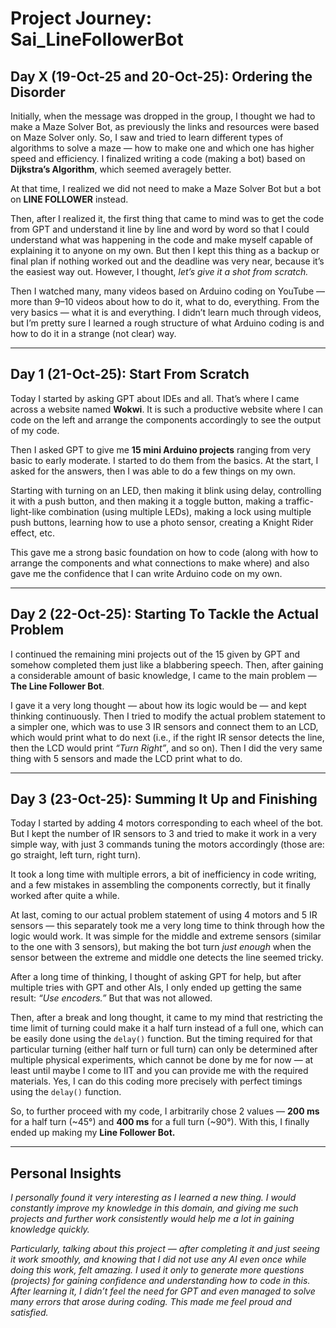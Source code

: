 # Project Journey: Sai_LineFollowerBot

## Day X (19-Oct-25 and 20-Oct-25): Ordering the Disorder  
Initially, when the message was dropped in the group, I thought we had to make a Maze Solver Bot, as previously the links and resources were based on Maze Solver only. So, I saw and tried to learn different types of algorithms to solve a maze — how to make one and which one has higher speed and efficiency. I finalized writing a code (making a bot) based on **Dijkstra’s Algorithm**, which seemed averagely better.  

At that time, I realized we did not need to make a Maze Solver Bot but a bot on **LINE FOLLOWER** instead.  

Then, after I realized it, the first thing that came to mind was to get the code from GPT and understand it line by line and word by word so that I could understand what was happening in the code and make myself capable of explaining it to anyone on my own. But then I kept this thing as a backup or final plan if nothing worked out and the deadline was very near, because it’s the easiest way out. However, I thought, *let’s give it a shot from scratch.*  

Then I watched many, many videos based on Arduino coding on YouTube — more than 9–10 videos about how to do it, what to do, everything. From the very basics — what it is and everything. I didn’t learn much through videos, but I’m pretty sure I learned a rough structure of what Arduino coding is and how to do it in a strange (not clear) way.  

---

## Day 1 (21-Oct-25): Start From Scratch  
Today I started by asking GPT about IDEs and all. That’s where I came across a website named **Wokwi**. It is such a productive website where I can code on the left and arrange the components accordingly to see the output of my code.  

Then I asked GPT to give me **15 mini Arduino projects** ranging from very basic to early moderate. I started to do them from the basics. At the start, I asked for the answers, then I was able to do a few things on my own.  

Starting with turning on an LED, then making it blink using delay, controlling it with a push button, and then making it a toggle button, making a traffic-light-like combination (using multiple LEDs), making a lock using multiple push buttons, learning how to use a photo sensor, creating a Knight Rider effect, etc.  

This gave me a strong basic foundation on how to code (along with how to arrange the components and what connections to make where) and also gave me the confidence that I can write Arduino code on my own.  

---

## Day 2 (22-Oct-25): Starting To Tackle the Actual Problem  
I continued the remaining mini projects out of the 15 given by GPT and somehow completed them just like a blabbering speech. Then, after gaining a considerable amount of basic knowledge, I came to the main problem — **The Line Follower Bot**.  

I gave it a very long thought — about how its logic would be — and kept thinking continuously. Then I tried to modify the actual problem statement to a simpler one, which was to use 3 IR sensors and connect them to an LCD, which would print what to do next (i.e., if the right IR sensor detects the line, then the LCD would print *“Turn Right”*, and so on). Then I did the very same thing with 5 sensors and made the LCD print what to do.  

---

## Day 3 (23-Oct-25): Summing It Up and Finishing  
Today I started by adding 4 motors corresponding to each wheel of the bot. But I kept the number of IR sensors to 3 and tried to make it work in a very simple way, with just 3 commands tuning the motors accordingly (those are: go straight, left turn, right turn).  

It took a long time with multiple errors, a bit of inefficiency in code writing, and a few mistakes in assembling the components correctly, but it finally worked after quite a while.  

At last, coming to our actual problem statement of using 4 motors and 5 IR sensors — this separately took me a very long time to think through how the logic would work. It was simple for the middle and extreme sensors (similar to the one with 3 sensors), but making the bot turn *just enough* when the sensor between the extreme and middle one detects the line seemed tricky.  

After a long time of thinking, I thought of asking GPT for help, but after multiple tries with GPT and other AIs, I only ended up getting the same result: *“Use encoders.”* But that was not allowed.  

Then, after a break and long thought, it came to my mind that restricting the time limit of turning could make it a half turn instead of a full one, which can be easily done using the `delay()` function. But the timing required for that particular turning (either half turn or full turn) can only be determined after multiple physical experiments, which cannot be done by me for now — at least until maybe I come to IIT and you can provide me with the required materials. Yes, I can do this coding more precisely with perfect timings using the `delay()` function.  

So, to further proceed with my code, I arbitrarily chose 2 values — **200 ms** for a half turn (~45°) and **400 ms** for a full turn (~90°). With this, I finally ended up making my **Line Follower Bot.**  

---

## Personal Insights 
*I personally found it very interesting as I learned a new thing. I would constantly improve my knowledge in this domain, and giving me such projects and further work consistently would help me a lot in gaining knowledge quickly.*  

*Particularly, talking about this project — after completing it and just seeing it work smoothly, and knowing that I did not use any AI even once while doing this work, felt amazing. I used it only to generate more questions (projects) for gaining confidence and understanding how to code in this. After learning it, I didn’t feel the need for GPT and even managed to solve many errors that arose during coding. This made me feel proud and satisfied.*  
